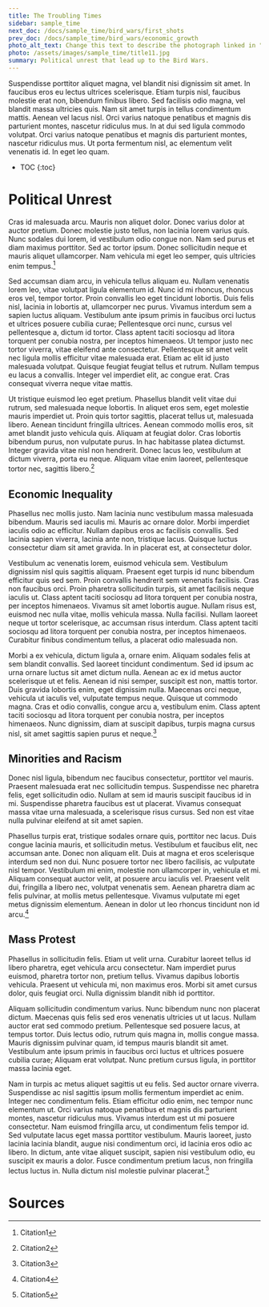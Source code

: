 ```yaml
---
title: The Troubling Times
sidebar: sample_time
next_doc: /docs/sample_time/bird_wars/first_shots
prev_doc: /docs/sample_time/bird_wars/economic_growth
photo_alt_text: Change this text to describe the photograph linked in "photo".
photo: /assets/images/sample_time/title11.jpg
summary: Political unrest that lead up to the Bird Wars.
---
```


Suspendisse porttitor aliquet magna, vel blandit nisi dignissim sit amet. In faucibus eros eu lectus ultrices scelerisque. Etiam turpis nisl, faucibus molestie erat non, bibendum finibus libero. Sed facilisis odio magna, vel blandit massa ultricies quis. Nam sit amet turpis in tellus condimentum mattis. Aenean vel lacus nisl. Orci varius natoque penatibus et magnis dis parturient montes, nascetur ridiculus mus. In at dui sed ligula commodo volutpat. Orci varius natoque penatibus et magnis dis parturient montes, nascetur ridiculus mus. Ut porta fermentum nisl, ac elementum velit venenatis id. In eget leo quam. 

* TOC
{:toc}

# Political Unrest

Cras id malesuada arcu. Mauris non aliquet dolor. Donec varius dolor at auctor pretium. Donec molestie justo tellus, non lacinia lorem varius quis. Nunc sodales dui lorem, id vestibulum odio congue non. Nam sed purus et diam maximus porttitor. Sed ac tortor ipsum. Donec sollicitudin neque et mauris aliquet ullamcorper. Nam vehicula mi eget leo semper, quis ultricies enim tempus.[^1]

Sed accumsan diam arcu, in vehicula tellus aliquam eu. Nullam venenatis lorem leo, vitae volutpat ligula elementum id. Nunc id mi rhoncus, rhoncus eros vel, tempor tortor. Proin convallis leo eget tincidunt lobortis. Duis felis nisl, lacinia in lobortis at, ullamcorper nec purus. Vivamus interdum sem a sapien luctus aliquam. Vestibulum ante ipsum primis in faucibus orci luctus et ultrices posuere cubilia curae; Pellentesque orci nunc, cursus vel pellentesque a, dictum id tortor. Class aptent taciti sociosqu ad litora torquent per conubia nostra, per inceptos himenaeos. Ut tempor justo nec tortor viverra, vitae eleifend ante consectetur. Pellentesque sit amet velit nec ligula mollis efficitur vitae malesuada erat. Etiam ac elit id justo malesuada volutpat. Quisque feugiat feugiat tellus et rutrum. Nullam tempus eu lacus a convallis. Integer vel imperdiet elit, ac congue erat. Cras consequat viverra neque vitae mattis.

Ut tristique euismod leo eget pretium. Phasellus blandit velit vitae dui rutrum, sed malesuada neque lobortis. In aliquet eros sem, eget molestie mauris imperdiet ut. Proin quis tortor sagittis, placerat tellus ut, malesuada libero. Aenean tincidunt fringilla ultrices. Aenean commodo mollis eros, sit amet blandit justo vehicula quis. Aliquam at feugiat dolor. Cras lobortis bibendum purus, non vulputate purus. In hac habitasse platea dictumst. Integer gravida vitae nisl non hendrerit. Donec lacus leo, vestibulum at dictum viverra, porta eu neque. Aliquam vitae enim laoreet, pellentesque tortor nec, sagittis libero.[^2]

## Economic Inequality

Phasellus nec mollis justo. Nam lacinia nunc vestibulum massa malesuada bibendum. Mauris sed iaculis mi. Mauris ac ornare dolor. Morbi imperdiet iaculis odio ac efficitur. Nullam dapibus eros ac facilisis convallis. Sed lacinia sapien viverra, lacinia ante non, tristique lacus. Quisque luctus consectetur diam sit amet gravida. In in placerat est, at consectetur dolor.

Vestibulum ac venenatis lorem, euismod vehicula sem. Vestibulum dignissim nisl quis sagittis aliquam. Praesent eget turpis id nunc bibendum efficitur quis sed sem. Proin convallis hendrerit sem venenatis facilisis. Cras non faucibus orci. Proin pharetra sollicitudin turpis, sit amet facilisis neque iaculis ut. Class aptent taciti sociosqu ad litora torquent per conubia nostra, per inceptos himenaeos. Vivamus sit amet lobortis augue. Nullam risus est, euismod nec nulla vitae, mollis vehicula massa. Nulla facilisi. Nullam laoreet neque ut tortor scelerisque, ac accumsan risus interdum. Class aptent taciti sociosqu ad litora torquent per conubia nostra, per inceptos himenaeos. Curabitur finibus condimentum tellus, a placerat odio malesuada non.

Morbi a ex vehicula, dictum ligula a, ornare enim. Aliquam sodales felis at sem blandit convallis. Sed laoreet tincidunt condimentum. Sed id ipsum ac urna ornare luctus sit amet dictum nulla. Aenean ac ex id metus auctor scelerisque ut et felis. Aenean id nisi semper, suscipit est non, mattis tortor. Duis gravida lobortis enim, eget dignissim nulla. Maecenas orci neque, vehicula ut iaculis vel, vulputate tempus neque. Quisque ut commodo magna. Cras et odio convallis, congue arcu a, vestibulum enim. Class aptent taciti sociosqu ad litora torquent per conubia nostra, per inceptos himenaeos. Nunc dignissim, diam at suscipit dapibus, turpis magna cursus nisl, sit amet sagittis sapien purus et neque.[^3]

## Minorities and Racism

Donec nisl ligula, bibendum nec faucibus consectetur, porttitor vel mauris. Praesent malesuada erat nec sollicitudin tempus. Suspendisse nec pharetra felis, eget sollicitudin odio. Nullam at sem id mauris suscipit faucibus id in mi. Suspendisse pharetra faucibus est ut placerat. Vivamus consequat massa vitae urna malesuada, a scelerisque risus cursus. Sed non est vitae nulla pulvinar eleifend at sit amet sapien.

Phasellus turpis erat, tristique sodales ornare quis, porttitor nec lacus. Duis congue lacinia mauris, et sollicitudin metus. Vestibulum et faucibus elit, nec accumsan ante. Donec non aliquam elit. Duis at magna et eros scelerisque interdum sed non dui. Nunc posuere tortor nec libero facilisis, ac vulputate nisl tempor. Vestibulum mi enim, molestie non ullamcorper in, vehicula et mi. Aliquam consequat auctor velit, at posuere arcu iaculis vel. Praesent velit dui, fringilla a libero nec, volutpat venenatis sem. Aenean pharetra diam ac felis pulvinar, at mollis metus pellentesque. Vivamus vulputate mi eget metus dignissim elementum. Aenean in dolor ut leo rhoncus tincidunt non id arcu.[^4]

## Mass Protest

Phasellus in sollicitudin felis. Etiam ut velit urna. Curabitur laoreet tellus id libero pharetra, eget vehicula arcu consectetur. Nam imperdiet purus euismod, pharetra tortor non, pretium tellus. Vivamus dapibus lobortis vehicula. Praesent ut vehicula mi, non maximus eros. Morbi sit amet cursus dolor, quis feugiat orci. Nulla dignissim blandit nibh id porttitor.

Aliquam sollicitudin condimentum varius. Nunc bibendum nunc non placerat dictum. Maecenas quis felis sed eros venenatis ultricies ut ut lacus. Nullam auctor erat sed commodo pretium. Pellentesque sed posuere lacus, at tempus tortor. Duis lectus odio, rutrum quis magna in, mollis congue massa. Mauris dignissim pulvinar quam, id tempus mauris blandit sit amet. Vestibulum ante ipsum primis in faucibus orci luctus et ultrices posuere cubilia curae; Aliquam erat volutpat. Nunc pretium cursus ligula, in porttitor massa lacinia eget.

Nam in turpis ac metus aliquet sagittis ut eu felis. Sed auctor ornare viverra. Suspendisse ac nisl sagittis ipsum mollis fermentum imperdiet ac enim. Integer nec condimentum felis. Etiam efficitur odio enim, nec tempor nunc elementum ut. Orci varius natoque penatibus et magnis dis parturient montes, nascetur ridiculus mus. Vivamus interdum est ut mi posuere consectetur. Nam euismod fringilla arcu, ut condimentum felis tempor id. Sed vulputate lacus eget massa porttitor vestibulum. Mauris laoreet, justo lacinia lacinia blandit, augue nisi condimentum orci, id lacinia eros odio ac libero. In dictum, ante vitae aliquet suscipit, sapien nisi vestibulum odio, eu suscipit ex mauris a dolor. Fusce condimentum pretium lacus, non fringilla lectus luctus in. Nulla dictum nisl molestie pulvinar placerat.[^5]

# Sources

[^1]: Citation1
[^2]: Citation2
[^3]: Citation3
[^4]: Citation4
[^5]: Citation5
